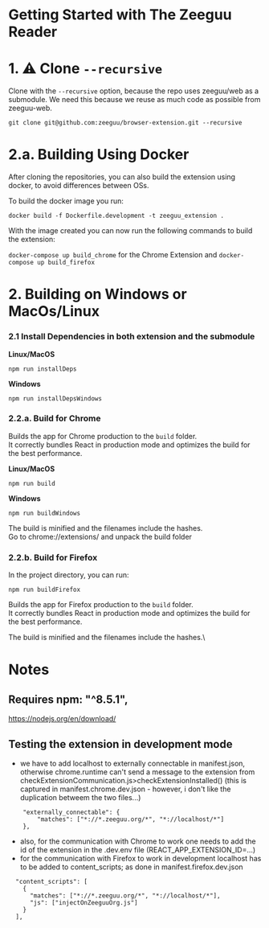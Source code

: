# Getting Started with The Zeeguu Reader

# 1. ⚠️ Clone `--recursive`

Clone with the `--recursive` option, because the repo uses zeeguu/web as a submodule.
We need this because we reuse as much code as possible from zeeguu-web.

```
git clone git@github.com:zeeguu/browser-extension.git --recursive
```


# 2.a. Building Using Docker

After cloning the repositories, you can also build the extension using docker, to avoid differences between OSs.

To build the docker image you run:

```
docker build -f Dockerfile.development -t zeeguu_extension .
```

With the image created you can now run the following commands to build the extension:

`docker-compose up build_chrome` for the Chrome Extension and `docker-compose up build_firefox`


# 2. Building on Windows or MacOs/Linux

### 2.1 Install Dependencies in both extension and the submodule

**Linux/MacOS**

```
npm run installDeps
```

**Windows** 
```
npm run installDepsWindows
```



### 2.2.a. Build for Chrome

Builds the app for Chrome production to the `build` folder.\
It correctly bundles React in production mode and optimizes the build for the best performance.

**Linux/MacOS**

```
npm run build
```

**Windows** 

```
npm run buildWindows
```

The build is minified and the filenames include the hashes.\
Go to chrome://extensions/ and unpack the build folder

### 2.2.b. Build for Firefox

In the project directory, you can run:

```
npm run buildFirefox
```

Builds the app for Firefox production to the `build` folder.\
It correctly bundles React in production mode and optimizes the build for the best performance.

The build is minified and the filenames include the hashes.\

# Notes

## Requires npm: "^8.5.1",

https://nodejs.org/en/download/


## Testing the extension in development mode

- we have to add localhost to externally connectable in manifest.json, otherwise chrome.runtime can't
  send a message to the extension from checkExtensionCommunication.js>checkExtensionInstalled()
  (this is captured in manifest.chrome.dev.json - however, i don't like the duplication betweem the two files...)

```
    "externally_connectable": {
        "matches": ["*://*.zeeguu.org/*", "*://localhost/*"]
    },
```

- also, for the communication with Chrome to work one needs to add the id of the extension
  in the .dev.env file (REACT_APP_EXTENSION_ID=...)
- for the communication with Firefox to work in development localhost has to be added to content_scripts; as done in manifest.firefox.dev.json

```
  "content_scripts": [
    {
      "matches": ["*://*.zeeguu.org/*", "*://localhost/*"],
      "js": ["injectOnZeeguuOrg.js"]
    }
  ],
```
